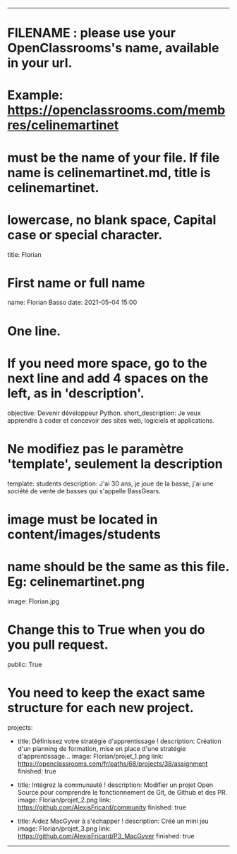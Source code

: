 ---

# FILENAME : please use your OpenClassrooms's name, available in your url.
# Example: https://openclassrooms.com/membres/celinemartinet
# must be the name of your file. If file name is celinemartinet.md, title is celinemartinet.
# lowercase, no blank space, Capital case or special character.
title: Florian

# First name or full name
name: Florian Basso
date: 2021-05-04 15:00

# One line.
# If you need more space, go to the next line and add 4 spaces on the left, as in 'description'.
objective: Devenir développeur Python.
short_description: Je veux apprendre à coder et concevoir des sites web, logiciels et applications.

# Ne modifiez pas le paramètre 'template', seulement la description
template: students
description:
    J'ai 30 ans, je joue de la basse, j'ai une société de vente de basses qui s'appelle BassGears.
# image must be located in content/images/students
# name should be the same as this file. Eg: celinemartinet.png
image: Florian.jpg

# Change this to True when you do you pull request.
public: True

# You need to keep the exact same structure for each new project.
projects:
  - title: Définissez votre stratégie d'apprentissage !
    description: Création d'un planning de formation, mise en place d'une stratégie d'apprentissage... 
    image: Florian/projet_1.png
    link: https://openclassrooms.com/fr/paths/68/projects/38/assignment
    finished: true

  - title: Intégrez la communauté !
    description: Modifier un projet Open Source pour comprendre le fonctionnement de Git, de Github et des PR. 
    image: Florian/projet_2.png
    link: https://github.com/AlexisFricard/community
    finished: true

  - title: Aidez MacGyver à s'échapper !
    description: Créé un mini jeu 
    image: Florian/projet_3.png
    link: https://github.com/AlexisFricard/P3_MacGyver
    finished: true
---